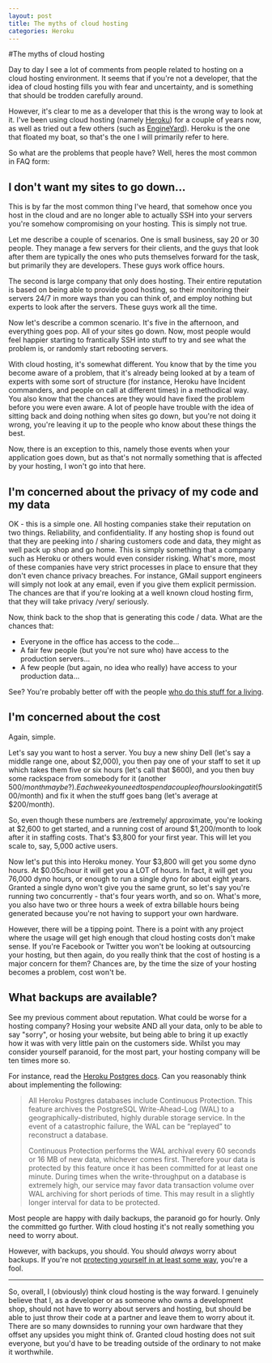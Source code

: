 ```yaml
---
layout: post
title: The myths of cloud hosting
categories: Heroku
---
```

#The myths of cloud hosting

Day to day I see a lot of comments from people related to hosting on a cloud hosting environment.  It seems that if you're not a developer, that the idea of cloud hosting fills you with fear and uncertainty, and is something that should be trodden carefully around.

However, it's clear to me as a developer that this is the wrong way to look at it.  I've been using cloud hosting (namely [Heroku](http://www.heroku.com)) for a couple of years now, as well as tried out a few others (such as [EngineYard](http://www.engineyard.com)).  Heroku is the one that floated my boat, so that's the one I will primarily refer to here.

So what are the problems that people have?  Well, heres the most common in FAQ form:

## I don't want my sites to go down...

This is by far the most common thing I've heard, that somehow once you host in the cloud and are no longer able to actually SSH into your servers you're somehow compromising on your hosting.  This is simply not true.

Let me describe a couple of scenarios.  One is small business, say 20 or 30 people.  They manage a few servers for their clients, and the guys that look after them are typically the ones who puts themselves forward for the task, but primarily they are developers.  These guys work office hours.

The second is large company that only does hosting.  Their entire reputation is based on being able to provide good hosting, so their monitoring their servers 24/7 in more ways than you can think of, and employ nothing but experts to look after the servers.  These guys work all the time.

Now let's describe a common scenario.  It's five in the afternoon, and everything goes pop.  All of your sites go down.  Now, most people would feel happier starting to frantically SSH into stuff to try and see what the problem is, or randomly start rebooting servers.  

With cloud hosting, it's somewhat different.  You know that by the time you become aware of a problem, that it's already being looked at by a team of experts with some sort of structure (for instance, Heroku have Incident commanders, and people on call at different times) in a methodical way.  You also know that the chances are they would have fixed the problem before you were even aware.  A lot of people have trouble with the idea of sitting back and doing nothing when sites go down, but you're not doing it wrong, you're leaving it up to the people who know about these things the best.

Now, there is an exception to this, namely those events when your application goes down, but as that's not normally something that is affected by your hosting, I won't go into that here.

## I'm concerned about the privacy of my code and my data

OK - this is a simple one.  All hosting companies stake their reputation on two things.  Reliability, and confidentiality.  If any hosting shop is found out that they are peeking into / sharing customers code and data, they might as well pack up shop and go home.  This is simply something that a company such as Heroku or others would even consider risking.  What's more, most of these companies have very strict processes in place to ensure that they don't even chance privacy breaches.  For instance, GMail support engineers will simply not look at any email, even if you give them explicit permission.  The chances are that if you're looking at a well known cloud hosting firm, that they will take privacy /very/ seriously.

Now, think back to the shop that is generating this code / data.  What are the chances that:

- Everyone in the office has access to the code...
- A fair few people (but you're not sure who) have access to the production servers...
- A few people (but again, no idea who really) have access to your production data...

See?  You're probably better off with the people [who do this stuff for a living](http://policy.heroku.com/security).

## I'm concerned about the cost

Again, simple.

Let's say you want to host a server.  You buy a new shiny Dell (let's say a middle range one, about $2,000), you then pay one of your staff to set it up which takes them five or six hours (let's call that $600), and you then buy some rackspace from somebody for it (another $500/month maybe?).  Each week you need to spend a couple of hours looking at it ($500/month) and fix it when the stuff goes bang (let's average at $200/month).

So, even though these numbers are /extremely/ approximate, you're looking at $2,600 to get started, and a running cost of around $1,200/month to look after it in staffing costs.  That's $3,800 for your first year.  This will let you scale to, say, 5,000 active users.

Now let's put this into Heroku money.  Your $3,800 will get you some dyno hours.  At $0.05c/hour it will get you a LOT of hours.  In fact, it will get you 76,000 dyno hours, or enough to run a single dyno for about eight years.  Granted a single dyno won't give you the same grunt, so let's say you're running two concurrently - that's four years worth, and so on.  What's more, you also have two or three hours a week of extra billable hours being generated because you're not having to support your own hardware.

However, there will be a tipping point.  There is a point with any project where the usage will get high enough that cloud hosting costs don't make sense.  If you're Facebook or Twitter you won't be looking at outsourcing your hosting, but then again, do you really think that the cost of hosting is a major concern for them?  Chances are, by the time the size of your hosting becomes a problem, cost won't be.

## What backups are available?

See my previous comment about reputation.  What could be worse for a hosting company?  Hosing your website AND all your data, only to be able to say "sorry", or hosing your website, but being able to bring it up exactly how it was with very little pain on the customers side.  Whilst you may consider yourself paranoid, for the most part, your hosting company will be ten times more so.

For instance, read the [Heroku Postgres docs](http://devcenter.heroku.com/articles/heroku-postgres-documentation).  Can you reasonably think about implementing the following:

> All Heroku Postgres databases include Continuous Protection. This feature archives the PostgreSQL Write-Ahead-Log (WAL) to a geographically-distributed, highly durable storage service. In the event of a catastrophic failure, the WAL can be “replayed” to reconstruct a database.
> 
> Continuous Protection performs the WAL archival every 60 seconds or 16 MB of new data, whichever comes first. Therefore your data is protected by this feature once it has been committed for at least one minute. During times when the write-throughput on a database is extremely high, our service may favor data transaction volume over WAL archiving for short periods of time. This may result in a slightly longer interval for data to be protected.

Most people are happy with daily backups, the paranoid go for hourly.  Only the committed go further.  With cloud hosting it's not really something you need to worry about.

However, with backups, you should.  You should *always* worry about backups. If you're not [protecting yourself in at least some way](http://devcenter.heroku.com/articles/pgbackups), you're a fool.

---


So, overall, I (obviously) think cloud hosting is the way forward.  I genuinely believe that I, as a developer or as someone who owns a development shop, should not have to worry about servers and hosting, but should be able to just throw their code at a partner and leave them to worry about it.  There are so many downsides to running your own hardware that they offset any upsides you might think of.  Granted cloud hosting does not suit everyone, but you'd have to be treading outside of the ordinary to not make it worthwhile.

